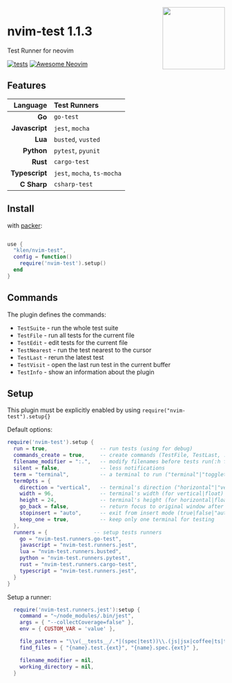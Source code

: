 <img src="https://neovim.io/logos/neovim-mark-flat.png" align="right" width="144" />

# nvim-test 1.1.3

Test Runner for neovim

[![tests](https://github.com/klen/nvim-test/actions/workflows/tests.yml/badge.svg)](https://github.com/klen/nvim-test/actions/workflows/tests.yml)
[![Awesome Neovim](https://awesome.re/badge-flat.svg)](https://github.com/rockerBOO/awesome-neovim)


## Features

| Language       | Test Runners                     |
| -------------: | :------------------------------- |
| **Go**         | `go-test`                        |
| **Javascript** | `jest`, `mocha`                  |
| **Lua**        | `busted`, `vusted`               |
| **Python**     | `pytest`, `pyunit`               |
| **Rust**       | `cargo-test`                     |
| **Typescript** | `jest`, `mocha`, `ts-mocha`      |
| **C Sharp**    | `csharp-test`                    |

## Install

with [packer](https://github.com/wbthomason/packer.nvim):

```lua

use {
  "klen/nvim-test",
  config = function()
    require('nvim-test').setup()
  end
}
```

## Commands

The plugin defines the commands:

- `TestSuite` - run the whole test suite
- `TestFile` - run all tests for the current file
- `TestEdit` - edit tests for the current file
- `TestNearest` - run the test nearest to the cursor
- `TestLast` - rerun the latest test
- `TestVisit` - open the last run test in the current buffer
- `TestInfo` - show an information about the plugin

## Setup

This plugin must be explicitly enabled by using `require("nvim-test").setup{}`

Default options:

```lua
require('nvim-test').setup {
  run = true,                 -- run tests (using for debug)
  commands_create = true,     -- create commands (TestFile, TestLast, ...)
  filename_modifier = ":.",   -- modify filenames before tests run(:h filename-modifiers)
  silent = false,             -- less notifications
  term = "terminal",          -- a terminal to run ("terminal"|"toggleterm")
  termOpts = {
    direction = "vertical",   -- terminal's direction ("horizontal"|"vertical"|"float")
    width = 96,               -- terminal's width (for vertical|float)
    height = 24,              -- terminal's height (for horizontal|float)
    go_back = false,          -- return focus to original window after executing
    stopinsert = "auto",      -- exit from insert mode (true|false|"auto")
    keep_one = true,          -- keep only one terminal for testing
  },
  runners = {               -- setup tests runners
    go = "nvim-test.runners.go-test",
    javascript = "nvim-test.runners.jest",
    lua = "nvim-test.runners.busted",
    python = "nvim-test.runners.pytest",
    rust = "nvim-test.runners.cargo-test",
    typescript = "nvim-test.runners.jest",
  }
}
```

Setup a runner:
```lua
  require('nvim-test.runners.jest'):setup {
    command = "~/node_modules/.bin/jest",                                       -- a command to run the test runner
    args = { "--collectCoverage=false" },                                       -- default arguments
    env = { CUSTOM_VAR = 'value' },                                             -- custom environment variables

    file_pattern = "\\v(__tests__/.*|(spec|test))\\.(js|jsx|coffee|ts|tsx)$",   -- determine whether a file is a testfile
    find_files = { "{name}.test.{ext}", "{name}.spec.{ext}" },                  -- find testfile for a file

    filename_modifier = nil,                                                    -- modify filename before tests run (:h filename-modifiers)
    working_directory = nil,                                                    -- set working directory (cwd by default)
  }
```
